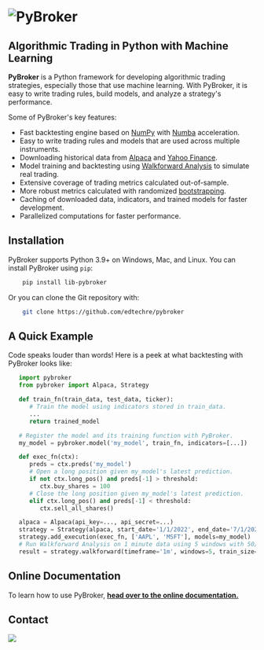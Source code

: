 <h1>
    <img src="https://github.com/edtechre/pybroker/blob/master/docs/_static/pybroker-logo.png?raw=true" alt="PyBroker">
</h1>

## Algorithmic Trading in Python with Machine Learning

**PyBroker** is a Python framework for developing algorithmic trading
strategies, especially those that use machine learning. With PyBroker, it is
easy to write trading rules, build models, and analyze a strategy's
performance.

Some of PyBroker's key features:

- Fast backtesting engine based on [NumPy](https://numpy.org/) with [Numba](https://numba.pydata.org/) acceleration.
- Easy to write trading rules and models that are used across multiple instruments.
- Downloading historical data from [Alpaca](https://alpaca.markets/) and [Yahoo Finance](https://finance.yahoo.com/).
- Model training and backtesting using [Walkforward Analysis](https://www.youtube.com/watch?v=WBZ_Vv-iMv4) to simulate real trading.
- Extensive coverage of trading metrics calculated out-of-sample.
- More robust metrics calculated with randomized [bootstrapping](https://en.wikipedia.org/wiki/Bootstrapping_(statistics)).
- Caching of downloaded data, indicators, and trained models for faster development.
- Parallelized computations for faster performance.

## Installation

PyBroker supports Python 3.9+ on Windows, Mac, and Linux. You can install
PyBroker using ``pip``:

```bash
    pip install lib-pybroker
```

Or you can clone the Git repository with:

```bash
    git clone https://github.com/edtechre/pybroker
```

## A Quick Example

Code speaks louder than words! Here is a peek at what backtesting with PyBroker
looks like:

```python
   import pybroker
   from pybroker import Alpaca, Strategy

   def train_fn(train_data, test_data, ticker):
      # Train the model using indicators stored in train_data.
      ...
      return trained_model

   # Register the model and its training function with PyBroker.
   my_model = pybroker.model('my_model', train_fn, indicators=[...])

   def exec_fn(ctx):
      preds = ctx.preds('my_model')
      # Open a long position given my_model's latest prediction.
      if not ctx.long_pos() and preds[-1] > threshold:
         ctx.buy_shares = 100
      # Close the long position given my_model's latest prediction.
      elif ctx.long_pos() and preds[-1] < threshold:
         ctx.sell_all_shares()

   alpaca = Alpaca(api_key=..., api_secret=...)
   strategy = Strategy(alpaca, start_date='1/1/2022', end_date='7/1/2022')
   strategy.add_execution(exec_fn, ['AAPL', 'MSFT'], models=my_model)
   # Run Walkforward Analysis on 1 minute data using 5 windows with 50/50 train/test data.
   result = strategy.walkforward(timeframe='1m', windows=5, train_size=0.5)
```

## Online Documentation

To learn how to use PyBroker, [**head over to the online documentation.**](http://www.pybroker.com)

## Contact

<img src="https://github.com/edtechre/pybroker/blob/master/docs/_static/email-image.png?raw=true">
